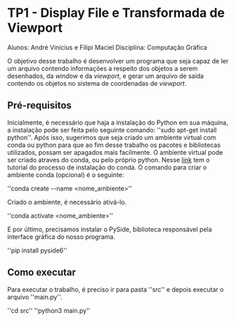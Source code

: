 # TP1 - Display File e Transformada de Viewport 

Alunos:  André Vinícius e Filipi Maciel
Disciplina: Computação Gráfica

O objetivo desse trabalho é desenvolver um programa que seja capaz de ler um arquivo contendo informações a respeito dos objetos a serem desenhados, da <i>window</i> e da <i>viewport</i>, e gerar um arquivo de saída contendo os objetos no sistema de coordenadas de <i>viewport</i>.

## Pré-requisitos

Inicialmente, é necessário que haja a instalação do Python em sua máquina, a instalação pode ser feita pelo seguinte comando: ''sudo apt-get install python''. Após isso, sugerimos que seja criado um ambiente virtual com conda ou python para que ao fim desse trabalho os pacotes e bibliotecas utilizados, possam ser apagados mais facilmente. O ambiente virtual pode ser criado atraves do conda, ou pelo próprio python. Nesse <a href='https://docs.conda.io/projects/conda/en/latest/user-guide/install/linux.html'>link</a> tem o tutorial do processo de instalação do conda. O comando para criar o ambiente conda (opcional) é o seguinte:

''conda create --name <nome_ambiente>''

Criado o ambiente, é necessário ativá-lo.

''conda activate <nome_ambiente>''

E por último, precisamos instalar o PySide, biblioteca responsável pela interface gráfica do nosso programa.

''pip install pyside6''

## Como executar

Para executar o trabalho, é preciso ir para pasta ''src'' e depois executar o arquivo ''main.py''.

''cd src''
''python3 main.py''


